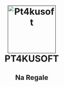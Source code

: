 <h1 align="center">
  <br>
  <a href=""><img src="https://gawron.me/gawronLogo.png" alt="Pt4kusoft" width="150"></a>
  <br>
  PT4KUSOFT
  <br>
</h1>
 <h2 align="center">Na Regale</h2>
